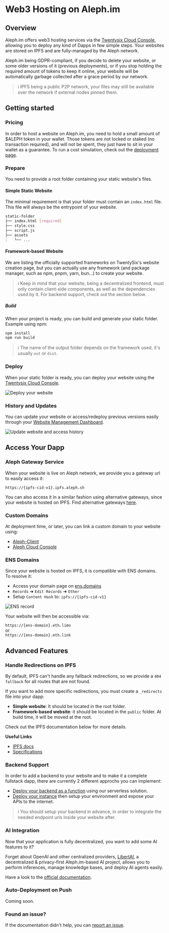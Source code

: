 # Web3 Hosting on Aleph.im

## Overview

Aleph.im offers web3 hosting services via the [Twentysix Cloud Console](https://console.twentysix.cloud/), allowing you to deploy any kind of Dapps in few simple steps. Your websites are stored on IPFS and are fully-managed by the Aleph network.

Aleph.im being GDPR-compliant, if you decide to delete your website, or some older versions of it (previous deployments), or if you stop holding the required amount of tokens to keep it online, your website will be automatically garbage collected after a grace period by our network.

> ℹ️ IPFS being a public P2P network, your files may still be available over the network if external nodes pinned them.

## Getting started

### Pricing

In order to host a website on Aleph.im, you need to hold a small amount of $ALEPH token in your wallet. Those tokens are not locked or staked (no transaction required), and will not be spent, they just have to sit in your wallet as a guarantee. To run a cost simulation, check out the [deployment page](https://console.twentysix.cloud/hosting/website/new/).

### Prepare

You need to provide a root folder containing your static website's files.

#### Simple Static Website

The minimal requirement is that your folder must contain an `index.html` file. This file will always be the entrypoint of your website.

```bash
static-folder
├── index.html [required]
├── style.css
├── script.js
├── assets
:   └── ...
```

#### Framework-based Website

We are listing the officially supported frameworks on TwentySix's website creation page, but you can actually use any framework (and package manager, such as npm, pnpm, yarn, bun...) to create your website.

> ℹ️ Keep in mind that your website, being a decentralized frontend, must only contain client-side components, as well as the dependencies used by it. For backend support, check out the section below.

##### Build

When your project is ready, you can build and generate your static folder.
Example using npm:

```bash
npm install
npm run build
```

> ℹ️ The name of the output folder depends on the framework used, it's usually `out` or `dist`.

### Deploy

When your static folder is ready, you can deploy your website using the [Twentysix Cloud Console](https://console.twentysix.cloud/hosting/website/new/).

![Deploy your website](../../../assets/images/console/deploy-website.png)

### History and Updates

You can update your website or access/redeploy previous versions easily through your [Website Management Dashboard](https://console.twentysix.cloud/hosting/website/).

![Update website and access history](../../../assets/images/console/update-website.png)

## Access Your Dapp

### Aleph Gateway Service

When your website is live on Aleph network, we provide you a gateway url to easily access it:

`https://{ipfs-cid-v1}.ipfs.aleph.sh`

You can also access it in a similar fashion using alternative gateways, since your website is hosted on IPFS.
Find alternative gateways [here](https://ipfs.github.io/public-gateway-checker/).

### Custom Domains

At deployment time, or later, you can link a custom domain to your website using:

- [Aleph-Client](/devhub/sdks-and-tools/aleph-cli/)
- [Aleph Cloud Console](https://app.aleph.cloud/console/hosting/website/new/)

### ENS Domains

Since your website is hosted on IPFS, it is compatible with ENS domains.<br>
To resolve it:

- Access your domain page on [ens.domains](https://app.ens.domains/)
- `Records` ➜ `Edit Records` ➜ `Other`
- Setup `Content Hash` to: `ipfs://{ipfs-cid-v1}`

![ENS record](../../../assets/images/console/ens-record.png)

Your website will then be accessible via:

`https://{ens-domain}.eth.limo`<br>
or<br>
`https://{ens-domain}.eth.link`

## Advanced Features

### Handle Redirections on IPFS

By default, IPFS can't handle any fallback redirections, so we provide a `404 fallback` for all routes that are not found.

If you want to add more specific redirections, you must create a `_redirects` file into your dapp:

- <b>Simple website</b>: It should be located in the root folder.
- <b>Framework-based website</b>: it should be located in the `public` folder. At build time, it will be moved at the root.

Check out the IPFS documentation below for more details.

<b>Useful Links</b>

- [IPFS docs](https://docs.ipfs.tech/how-to/websites-on-ipfs/redirects-and-custom-404s/)
- [Specifications](https://specs.ipfs.tech/http-gateways/web-redirects-file/)

### Backend Support

In order to add a backend to your website and to make it a complete fullstack dapp, there are currently 2 different approchs you can implement:

- [Deploy your backend as a function](/devhub/compute-resources/functions/getting-started) using our serverless solution.
- [Deploy your instance](/devhub/compute-resources/standard-instances/) then setup your environment and expose your APIs to the internet.

> ℹ️ You should setup your backend in advance, in order to integrate the needed endpoint urls inside your website after.

### AI Integration

Now that your application is fully decentralized, you want to add some AI features to it?

Forget about OpenAI and other centralized providers, [LibertAI](https://libertai.io/), a decentralized & privacy-first Aleph.im-based AI project, allows you to perform inferences, manage knowledge bases, and deploy AI agents easily.

Have a look to the [official documentation](https://docs.libertai.io/).

### Auto-Deployment on Push

Coming soon.

### Found an issue?

If the documentation didn't help, you can [report an issue](https://github.com/aleph-im/support/issues).
